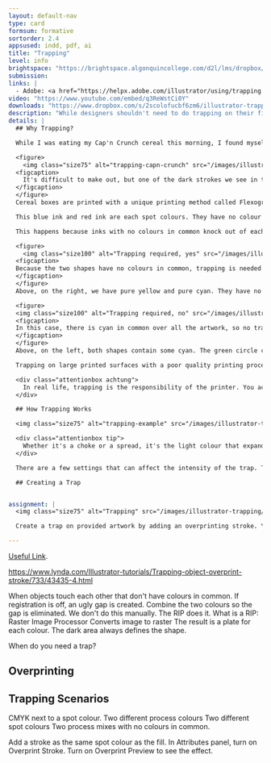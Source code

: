 ```yaml
---
layout: default-nav
type: card
formsum: formative
sortorder: 2.4
appsused: indd, pdf, ai
title: "Trapping"
level: info
brightspace: "https://brightspace.algonquincollege.com/d2l/lms/dropbox/user/folder_submit_files.d2l?db=86419&grpid=0&isprv=0&bp=0&ou=92653"
submission: 
links: |
  - Adobe: <a href="https://helpx.adobe.com/illustrator/using/trapping.html" target="_blank">Trapping</a>
video: "https://www.youtube.com/embed/q3ReWstCi0Y"
downloads: "https://www.dropbox.com/s/2scolofucbf6zm6/illustrator-trapping.zip?dl=1"
description: "While designers shouldn't need to do trapping on their files, they should be familiar with the concept and the mechanics of how it works."
details: |
  ## Why Trapping?

  While I was eating my Cap'n Crunch cereal this morning, I found myself entranced by the artwork on the box. I was focused on a small area of the front. I noticed that where two contrasting colours met, they seemed to overlap to create a darker colour band all along that intersection. 

  <figure>
    <img class="size75" alt="trapping-capn-crunch" src="/images/illustrator-trapping/trapping-capn-crunch.jpg">
  <figcaption>
    It's difficult to make out, but one of the dark strokes we see in the image is the blue and the red inks overlapping.
  </figcaption>
  </figure>
  Cereal boxes are printed with a unique printing method called Flexography. This is a lower-cost printing method that excels at printing large areas of solid colour.

  This blue ink and red ink are each spot colours. They have no colour in common. So, if registration were off on the press, there would be a risk that an unisightly gap could appear between the shapes.

  This happens because inks with no colours in common knock out of each other. In the image below, if you were to remove the yellow circle, there would be a hole in the cyan square. When do colours knock out? When they don't have an ink in common.

  <figure>
    <img class="size100" alt="Trapping required, yes" src="/images/illustrator-trapping/trapping-required-yes.svg">
  <figcaption>
  Because the two shapes have no colours in common, trapping is needed. The yellow will be spread over the cyan.
  </figcaption>
  </figure>
  Above, on the right, we have pure yellow and pure cyan. They have no colours in common. This means that the cyan square prints with a hole in it. They yellow is then printed to fit the hole. Therein lies the problem. The yellow will almost never line up perfectly with the hole. This is why we need trapping.

  <figure>
  <img class="size100" alt="Trapping required, no" src="/images/illustrator-trapping/trapping-required-no.svg">
  <figcaption>
  In this case, there is cyan in common over all the artwork, so no trapping is needed.
  </figcaption>
  </figure>
  Above, on the left, both shapes contain some cyan. The green circle contains 30% cyan. You can see that when the cyan is printed, there is no hole in it. Then yellow is simply printed on top. There's no opportunity for a gap between the shapes.

  Trapping on large printed surfaces with a poor quality printing process like the cereal box make the overlap visible to the naked eye. You often see the same effect on packaging. Trapping shouldn't be visible to the naked eye with higher quality printing.

  <div class="attentionbox achtung">
    In real life, trapping is the responsibility of the printer. You actually should never perform trapping on your own files. The reason is, to trap your files, you would need specialized software and very specific technical information on the stock and presses used to produce your work. What we're doing today, is learning the mechanics of trapping, so you understand what the printer is doing with your designs before they go to press.
  </div>

  ## How Trapping Works

  <img class="size75" alt="trapping-example" src="/images/illustrator-trapping/trapping-example.svg">

  <div class="attentionbox tip">
    Whether it's a choke or a spread, it's the light colour that expands.
  </div>

  There are a few settings that can affect the intensity of the trap. There's the weight of the stroke and the tint reduction. The weight of the stroke is pretty obvious. The weight of the stroke dictates the size of the overlap of the light colour on top of the dark colour. Tint reduction is how *faded* the lighter colour is where it overlaps with the darker one.

  ## Creating a Trap


assignment: |
  <img class="size75" alt="Trapping" src="/images/illustrator-trapping/trapping-exercise.svg">

  Create a trap on provided artwork by adding an overprinting stroke. You'll need to choose which shape to add the stroke to. Add a 4 point stroke. It needs to be the same colour as the shape it's on.

---
```

  
  <a href="https://helpx.adobe.com/indesign/using/adjusting-ink-options-trapping.html#adjusting_ink_neutral_density_values" target="_blank">Useful Link</a>.

https://www.lynda.com/Illustrator-tutorials/Trapping-object-overprint-stroke/733/43435-4.html

  When objects touch each other that don't have colours in common.
  If registration is off, an ugly gap is created.
  Combine the two colours so the gap is eliminated.
  We don't do this manually. The RIP does it.
    What is a RIP: Raster Image Processor
    Converts image to raster
    The result is a plate for each colour.
  The dark area always defines the shape.

  When do you need a trap?

  ## Overprinting

  ## Trapping Scenarios

  CMYK next to a spot colour.
  Two different process colours
  Two different spot colours
  Two process mixes with no colours in common.

  Add a stroke as the same spot colour as the fill.
  In Attributes panel, turn on Overprint Stroke.
  Turn on Overprint Preview to see the effect.
